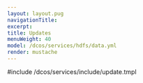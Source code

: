 ```yaml
---
layout: layout.pug
navigationTitle:
excerpt:
title: Updates
menuWeight: 40
model: /dcos/services/hdfs/data.yml
render: mustache
---
```


#include /dcos/services/include/update.tmpl
